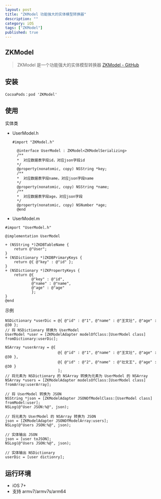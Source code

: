 ```yaml
---
layout: post
title: "ZKModel 功能强大的实体模型转换器"
description: ""
category: iOS
tags: ["ZKModel"]
published: true
---
```


## ZKModel

> ZKModel 是一个功能强大的实体模型转换器
[ZKModel - GitHub](https://github.com/WangWenzhuang/ZKModel)

## 安装

<pre><code class="language-bash">CocoaPods：pod 'ZKModel'</code></pre>

## 使用

实体类

* UserModel.h

    <pre><code class="language-objectivec">#import "ZKModel.h"

    @interface UserModel : ZKModel&lt;ZKModelSerializing&gt;
    /**
    *  对应数据表字段id，对应json字段id
    */
    @property(nonatomic, copy) NSString *key;
    /**
    *  对应数据表字段name，对应json字段name
    */
    @property(nonatomic, copy) NSString *name;
    /**
    *  对应数据表字段age，对应json字段
    */
    @property(nonatomic, copy) NSNumber *age;
    @end</code></pre>

* UserModel.m

```objc
#import "UserModel.h"

@implementation UserModel

+ (NSString *)ZKDBTableName {
    return @"User";
}
+ (NSDictionary *)ZKDBPrimaryKeys {
    return @{ @"key" : @"id" };
}
+ (NSDictionary *)ZKPropertyKeys {
    return @{
            @"key" : @"id",
            @"name" : @"name",
            @"age" : @"age"
            };
}
@end
```

示例

<pre><code class="language-objectivec">NSDictionary *userDic = @{ @"id" : @"1", @"name" : @"王文壮", @"age" : @30 };
// 将 NSDictionary 转换为 UserModel
UserModel *user = [ZKModelAdapter modelOfClass:[UserModel class] fromDictionary:userDic];

NSArray *userArray = @[
                        @{ @"id" : @"1", @"name" : @"王文壮", @"age" : @30 },
                        @{ @"id" : @"2", @"name" : @"壮文王", @"age" : @30 }
                        ];
// 将元素为 NSDictionary 的 NSArray 转换为元素为 UserModel 的 NSArray
NSArray *users = [ZKModelAdapter modelsOfClass:[UserModel class] fromArray:userArray];

// 将 UserModel 转换为 JSON
NSString *json = [ZKModelAdapter JSONOfModelClass:[UserModel class] fromModel:user];
NSLog(@"User JSON:%@", json);

// 将元素为 UserModel 的 NSArray 转换为 JSON
json = [ZKModelAdapter JSONOfModelArray:users];
NSLog(@"Users JSON:%@", json);

// 实体输出 JSON
json = [user toJSON];
NSLog(@"Users JSON:%@", json);

// 实体输出 NSDictionary
userDic = [user dictionry];</code></pre>

## 运行环境

*	iOS 7+
*	支持 armv7/armv7s/arm64